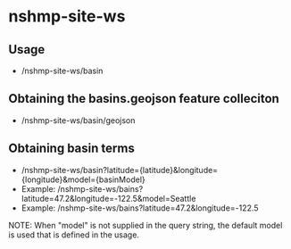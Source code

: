 # nshmp-site-ws

## Usage
* /nshmp-site-ws/basin

## Obtaining the basins.geojson feature colleciton
* /nshmp-site-ws/basin/geojson

## Obtaining basin terms
* /nshmp-site-ws/basin?latitude={latitude}&longitude={longitude}&model={basinModel}
* Example: /nshmp-site-ws/bains?latitude=47.2&longitude=-122.5&model=Seattle
* Example: /nshmp-site-ws/bains?latitude=47.2&longitude=-122.5

NOTE: When "model" is not supplied in the query string, the default model is used that is defined in the usage.
